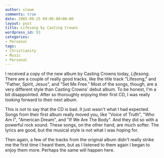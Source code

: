 ```yaml
---
author: slowe
comments: true
date: 2005-09-25 09:06:08+00:00
layout: post
title: Lifesong by Casting Crowns
wordpress_id: 93
categories:
- Personal
tags:
- Christianity
- Music
- Personal
---
```


I received a copy of the new album by Casting Crowns today, _Lifesong_. There are a couple of really good tracks, like the title track "Lifesong," and "Father, Spirit, Jesus", and "Set Me Free." Most of the songs, though, are a very different style than Casting Crowns' debut album. To be honest, I'm a bit disappointed. After so thoroughly enjoying their first CD, I was really looking forward to their next album.

This is not to say that the CD is bad. It just wasn't what I had expected. Songs from their first album really moved you, like "Voice of Truth", "Who Am I", "American Dream", and "If We Are The Body". And they did so with a powerful rock sound. These songs, on the other hand, are much softer. The lyrics are good, but the musical style is not what I was hoping for.

Then again, a few of the tracks from the original album didn't really strike me the first time I heard them, but as I listened to them again I began to enjoy them more. Perhaps the same will happen here.
